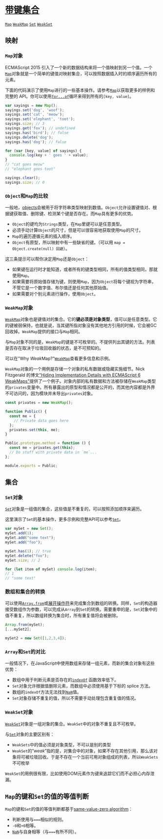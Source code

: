 # [带键集合](https://developer.mozilla.org/zh-CN/docs/Web/JavaScript/Guide/Keyed_collections)

[`Map`](https://developer.mozilla.org/zh-CN/docs/Web/JavaScript/Guide/Keyed_collections#Map对象)
[`WeakMap`](https://developer.mozilla.org/zh-CN/docs/Web/JavaScript/Guide/Keyed_collections#WeakMap对象)
[`Set`](https://developer.mozilla.org/zh-CN/docs/Web/JavaScript/Guide/Keyed_collections#Set对象)
[`WeakSet`](https://developer.mozilla.org/zh-CN/docs/Web/JavaScript/Guide/Keyed_collections#WeakSet对象)

## 映射

### `Map`对象



ECMAScript 2015 引入了一个新的数据结构来将一个值映射到另一个值。一个[`Map`](https://developer.mozilla.org/zh-CN/docs/Web/JavaScript/Reference/Map)对象就是一个简单的键值对映射集合，可以按照数据插入时的顺序遍历所有的元素。

下面的代码演示了使用`Map`进行的一些基本操作。请参考[`Map`](https://developer.mozilla.org/zh-CN/docs/Web/JavaScript/Reference/Map)以获取更多的样例和完整的 API。你可以使用[`for...of`](https://developer.mozilla.org/zh-CN/docs/Web/JavaScript/Reference/Statements/for...of)循环来得到所有的`[key, value]`。

```js
var sayings = new Map();
sayings.set('dog', 'woof');
sayings.set('cat', 'meow');
sayings.set('elephant', 'toot');
sayings.size; // 3
sayings.get('fox'); // undefined
sayings.has('bird'); // false
sayings.delete('dog');
sayings.has('dog'); // false

for (var [key, value] of sayings) {
  console.log(key + ' goes ' + value);
}
// "cat goes meow"
// "elephant goes toot"

sayings.clear();
sayings.size; // 0
```

### `Object`和`Map`的比较



一般地，[objects](https://developer.mozilla.org/zh-CN/docs/Web/JavaScript/Reference/Global_Objects/Object)会被用于将字符串类型映射到数值。`Object`允许设置键值对、根据键获取值、删除键、检测某个键是否存在。而`Map`具有更多的优势。

- `Object`的键均为`Strings`类型，在`Map`里键可以是任意类型。
- 必须手动计算`Object`的尺寸，但是可以很容易地获取使用`Map`的尺寸。
- `Map`的遍历遵循元素的插入顺序。
- `Object`有原型，所以映射中有一些缺省的键。（可以用 `map = Object.create(null) 回避`）。

这三条提示可以帮你决定用`Map`还是`Object`：

- 如果键在运行时才能知道，或者所有的键类型相同，所有的值类型相同，那就使用`Map`。
- 如果需要将原始值存储为键，则使用`Map`，因为`Object`将每个键视为字符串，不管它是一个数字值、布尔值还是任何其他原始值。
- 如果需要对个别元素进行操作，使用`Object`。

### `WeakMap`对象



[`WeakMap`](https://developer.mozilla.org/zh-CN/docs/Web/JavaScript/Reference/WeakMap)对象也是键值对的集合。它的**键必须是对象类型**，值可以是任意类型。它的键被弱保持，也就是说，当其键所指对象没有其他地方引用的时候，它会被GC回收掉。`WeakMap`提供的接口与`Map`相同。

与`Map`对象不同的是，`WeakMap`的键是不可枚举的。不提供列出其键的方法。列表是否存在取决于垃圾回收器的状态，是不可预知的。

可以在"Why *Weak*Map?"[`WeakMap`](https://developer.mozilla.org/zh-CN/docs/Web/JavaScript/Reference/WeakMap)查看更多信息和示例。

`WeakMap`对象的一个用例是存储一个对象的私有数据或隐藏实施细节。Nick Fitzgerald 的博文["Hiding Implementation Details with ECMAScript 6 WeakMaps"](http://fitzgeraldnick.com/weblog/53/)提供了一个例子。对象内部的私有数据和方法被存储在`WeakMap`类型的`privates`变量中。所有暴露出的原型和情况都是公开的，而其他内容都是外界不可访问的，因为模块并未导出`privates`对象。

```js
const privates = new WeakMap();

function Public() {
  const me = {
    // Private data goes here
  };
  privates.set(this, me);
}

Public.prototype.method = function () {
  const me = privates.get(this);
  // Do stuff with private data in `me`...
};

module.exports = Public;
```

## 集合

### `Set`对象



[`Set`](https://developer.mozilla.org/zh-CN/docs/Web/JavaScript/Reference/Global_Objects/Set)对象是一组值的集合，这些值是不重复的，可以按照添加顺序来遍历。

这里演示了`Set`的基本操作，更多示例和完整API可以参考[`Set`](https://developer.mozilla.org/zh-CN/docs/Web/JavaScript/Reference/Global_Objects/Set)。

```js
var mySet = new Set();
mySet.add(1);
mySet.add("some text");
mySet.add("foo");

mySet.has(1); // true
mySet.delete("foo");
mySet.size; // 2

for (let item of mySet) console.log(item);
// 1
// "some text"
```

### 数组和集合的转换



可以使用[`Array.from`](https://developer.mozilla.org/zh-CN/docs/Web/JavaScript/Reference/Global_Objects/Array/from)或[展开操作符](https://developer.mozilla.org/zh-CN/docs/Web/JavaScript/Reference/Operators/Spread_operator)来完成集合到数组的转换。同样，`Set`的构造器接受数组作为参数，可以完成从`Array`到`Set`的转换。需要重申的是，`Set`对象中的值不重复，所以数组转换为集合时，所有重复值将会被删除。

```js
Array.from(mySet);
[...mySet2];

mySet2 = new Set([1,2,3,4]);
```

### `Array`和`Set`的对比



一般情况下，在JavaScript中使用数组来存储一组元素，而新的集合对象有这些优势：

- 数组中用于判断元素是否存在的[`indexOf`](https://developer.mozilla.org/zh-CN/docs/Web/JavaScript/Reference/Global_Objects/Array/indexOf) 函数效率低下。
- `Set`对象允许根据值删除元素，而数组中必须使用基于下标的 splice 方法。
- 数组的`indexOf`方法无法找到[`NaN`](https://developer.mozilla.org/zh-CN/docs/Web/JavaScript/Reference/Global_Objects/NaN)值。
- `Set`对象存储不重复的值，所以不需要手动处理包含重复值的情况。

### `WeakSet`对象



[`WeakSet`](https://developer.mozilla.org/zh-CN/docs/Web/JavaScript/Reference/Global_Objects/WeakSet)对象是一组对象的集合。`WeakSet`中的对象不重复且不可枚举。

与[`Set`](https://developer.mozilla.org/zh-CN/docs/Web/JavaScript/Reference/Global_Objects/Set)对象的主要区别有：

- `WeakSets`中的值必须是对象类型，不可以是别的类型
- `WeakSet`的“*weak*”指的是，对集合中的对象，如果不存在其他引用，那么该对象将可被垃圾回收。于是不存在一个当前可用对象组成的列表，所以`WeakSets`不可枚举

`WeakSet`的用例很有限，比如使用DOM元素作为键来追踪它们而不必担心内存泄漏。

## `Map`的键和`Set`的值的等值判断

`Map`的键和`Set`的值的等值判断都基于[same-value-zero algorithm](https://people.mozilla.org/~jorendorff/es6-draft.html#sec-samevaluezero)：

- 判断使用与`===`相似的规则。
- `-0`和`+0`相等。
- [`NaN`](https://developer.mozilla.org/zh-CN/docs/Web/JavaScript/Reference/Global_Objects/NaN)与自身相等（与`===`有所不同）。